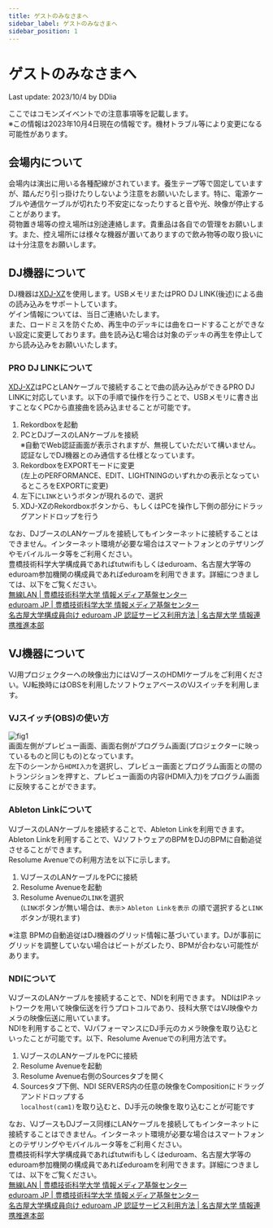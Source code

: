 ```yaml
---
title: ゲストのみなさまへ
sidebar_label: ゲストのみなさまへ
sidebar_position: 1
---
```

# ゲストのみなさまへ
Last update: 2023/10/4 by DDlia   

ここではコモンズイベントでの注意事項等を記載します。  
※この情報は2023年10月4日現在の情報です。機材トラブル等により変更になる可能性があります。  

## 会場内について
会場内は演出に用いる各種配線がされています。養生テープ等で固定していますが、踏んだり引っ掛けたりしないよう注意をお願いいたします。特に、電源ケーブルや通信ケーブルが切れたり不安定になったりすると音や光、映像が停止することがあります。  
荷物置き場等の控え場所は別途連絡します。貴重品は各自での管理をお願いします。また、控え場所には様々な機器が置いてありますので飲み物等の取り扱いには十分注意をお願いします。  

## DJ機器について
DJ機器は[XDJ-XZ](https://www.pioneerdj.com/ja-jp/product/all-in-one-system/xdj-xz/black/overview/)を使用します。USBメモリまたはPRO DJ LINK(後述)による曲の読み込みをサポートしています。  
ゲイン情報については、当日ご連絡いたします。  
また、ロードミスを防ぐため、再生中のデッキには曲をロードすることができない設定に変更しております。曲を読み込む場合は対象のデッキの再生を停止してから読み込みをお願いいたします。

### PRO DJ LINKについて
[XDJ-XZ](https://www.pioneerdj.com/ja-jp/product/all-in-one-system/xdj-xz/black/overview/)はPCとLANケーブルで接続することで曲の読み込みができるPRO DJ LINKに対応しています。以下の手順で操作を行うことで、USBメモリに書き出すことなくPCから直接曲を読み込ませることが可能です。  
1. Rekordboxを起動
2. PCとDJブースのLANケーブルを接続  
※自動でWeb認証画面が表示されますが、無視していただいて構いません。認証なしでDJ機器とのみ通信する仕様となっています。
3. RekordboxをEXPORTモードに変更  
(左上のPERFORMANCE、EDIT、LIGHTNINGのいずれかの表示となっているところをEXPORTに変更)
4. 左下に`LINK`というボタンが現れるので、選択
5. XDJ-XZのRekordboxボタンから、もしくはPCを操作し下側の部分にドラッグアンドドロップを行う  

なお、DJブースのLANケーブルを接続してもインターネットに接続することはできません。インターネット環境が必要な場合はスマートフォンとのテザリングやモバイルルータ等をご利用ください。  
豊橋技術科学大学構成員であればtutwifiもしくはeduroam、名古屋大学等のeduroam参加機関の構成員であればeduroamを利用できます。詳細につきましては、以下をご覧ください。  
[無線LAN | 豊橋技術科学大学 情報メディア基盤センター](https://imc.tut.ac.jp/network/wlan.html)  
[eduroam JP | 豊橋技術科学大学 情報メディア基盤センター](https://imc.tut.ac.jp/network/eduroam.html)  
[名古屋大学構成員向け eduroam JP 認証サービス利用方法 | 名古屋大学 情報連携推進本部](https://icts.nagoya-u.ac.jp/ja/services/eduroam/)  

## VJ機器について
VJ用プロジェクターへの映像出力にはVJブースのHDMIケーブルをご利用ください。VJ転換時にはOBSを利用したソフトウェアベースのVJスイッチを利用します。

### VJスイッチ(OBS)の使い方
![fig1](https://cdn.discordapp.com/attachments/982839912887877716/1159126777277464676/image.png?ex=651ec06f&is=651d6eef&hm=a71d386160b6126c5411134f0852f9f0d783db6005324c6e8a5b4f70244a88b2&)  
画面左側がプレビュー画面、画面右側がプログラム画面(プロジェクターに映っているものと同じもの)となっています。  
左下のシーンから`HDMI入力`を選択し、プレビュー画面とプログラム画面との間のトランジションを押すと、プレビュー画面の内容(HDMI入力)をプログラム画面に反映することができます。

### Ableton Linkについて
VJブースのLANケーブルを接続することで、Ableton Linkを利用できます。 Ableton Linkを利用することで、VJソフトウェアのBPMをDJのBPMに自動追従させることができます。  
Resolume Avenueでの利用方法を以下に示します。  
1. VJブースのLANケーブルをPCに接続  
2. Resolume Avenueを起動
3. Resolume Avenueの`LINK`を選択  
(`LINK`ボタンが無い場合は、`表示`> `Ableton Linkを表示` の順で選択すると`LINK`ボタンが現れます)  

※注意 BPMの自動追従はDJ機器のグリッド情報に基づいています。DJが事前にグリッドを調整していない場合はビートがズレたり、BPMが合わない可能性があります。

### NDIについて
VJブースのLANケーブルを接続することで、NDIを利用できます。 NDIはIPネットワークを用いて映像伝送を行うプロトコルであり、技科大祭ではVJ映像やカメラの映像伝送に用いています。  
NDIを利用することで、VJパフォーマンスにDJ手元のカメラ映像を取り込むといったことが可能です。以下、Resolume Avenueでの利用方法です。  
1. VJブースのLANケーブルをPCに接続  
2. Resolume Avenueを起動  
3. Resolume Avenue右側のSourcesタブを開く
4. Sourcesタブ下側、NDI SERVERS内の任意の映像をCompositionにドラッグアンドドロップする  
`localhost(cam1)`を取り込むと、DJ手元の映像を取り込むことが可能です

なお、VJブースもDJブース同様にLANケーブルを接続してもインターネットに接続することはできません。インターネット環境が必要な場合はスマートフォンとのテザリングやモバイルルータ等をご利用ください。  
豊橋技術科学大学構成員であればtutwifiもしくはeduroam、名古屋大学等のeduroam参加機関の構成員であればeduroamを利用できます。詳細につきましては、以下をご覧ください。  
[無線LAN | 豊橋技術科学大学 情報メディア基盤センター](https://imc.tut.ac.jp/network/wlan.html)  
[eduroam JP | 豊橋技術科学大学 情報メディア基盤センター](https://imc.tut.ac.jp/network/eduroam.html)  
[名古屋大学構成員向け eduroam JP 認証サービス利用方法 | 名古屋大学 情報連携推進本部](https://icts.nagoya-u.ac.jp/ja/services/eduroam/)  